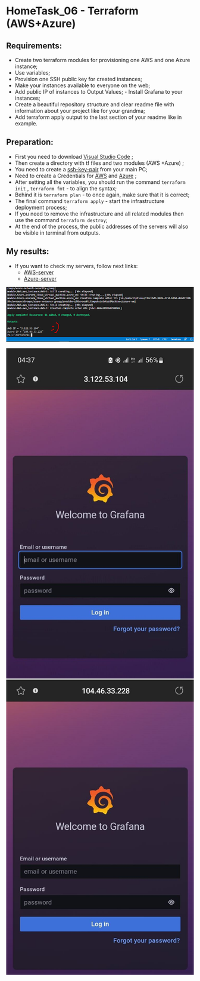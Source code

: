 # HomeTask_06 - Terraform (AWS+Azure)


## Requirements:
 - Create two terraform modules for provisioning one AWS and one Azure instance;
 - Use variables;
 - Provision one SSH public key for created instances;
 - Make your instances available to everyone on the web;
 - Add public IP of instances to Output Values;  - Install Grafana to your instances;
 - Create a beautiful repository structure and clear readme file with information about your project like for your grandma;
 - Add terraform apply output to the last section of your readme like in example.

## Preparation:
 - First you need to download [Visual Studio Code][1] ;
 - Then create a directory with tf files and two modules (AWS +Azure) ;
 - You need to create a [ssh-key-pair][2] from your main PC;
 - Need to create a Credentials for [AWS][3] and [Azure][4] ;
 - After setting all the variables, you should run the command `terraform init` , `terraform fmt` - to align the syntax;
 - Behind it is `terraform plan` - to once again, make sure that it is correct;
 - The final command `terraform apply` - start the infrastructure deployment process;
 - If you need to remove the infrastructure and all related modules then use the command `terraform destroy`;
 - At the end of the process, the public addresses of the servers will also be visible in terminal from outputs.
  
## My results:

- If you want to check my servers, follow next links:
  - [AWS-server](http://3.122.53.104/)
  - [Azure-server](http://104.46.33.228/)

![image](https://github.com/body21033/DevOps_BC/blob/main/Lab_06/img/outputs.jpg?raw=true)

![image](https://github.com/body21033/DevOps_BC/blob/main/Lab_06/img/AWS-server.jpg?raw=true)
![image](https://github.com/body21033/DevOps_BC/blob/main/Lab_06/img/Azure-server.jpg?raw=true)

[1]: https://code.visualstudio.com/download
[2]: https://www.youtube.com/watch?v=1GnEgFAFhN8&ab_channel=MorethanCertified
[3]: https://www.youtube.com/watch?v=4u2HQCSuQpo&t=152s&ab_channel=ADV-IT
[4]: https://www.youtube.com/watch?v=IHHIXf39Igo&t=194s&ab_channel=SkylinesAcademy
